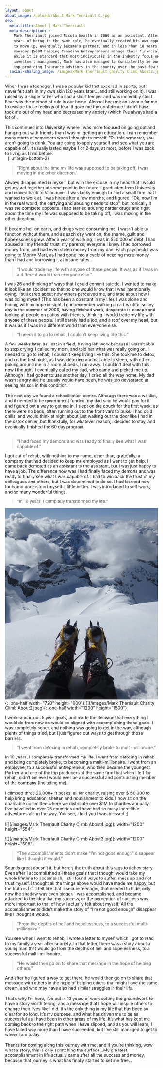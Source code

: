 ```yaml
---
layout: about
about_image: /uploads/About Mark Terriault C.jpg
seo:
  meta-title: About | Mark Therriault
  meta-description: >-
    Mark Therriault joined Nicola Wealth in 2006 as an assistant. After several
    years of being in the same role, he eventually created his own opportunity
    to move up, eventually became a partner, and in less than 10 years now
    manages $500M helping Canadian Entrepreneurs manage their financial affairs.
    While it is standard that most individuals in the industry focus on just
    investment management, Mark has also managed to consistently be one of the
    top producing Insurance advisors in the country over the past few years.
  social-sharing_image: /images/Mark Therriault Charity Climb About2.jpeg
---
```


When I was a teenager, I was a popular kid that excelled in sports, but I never felt safe in my own skin (20 years later….and still working on it). I was raised by a single father who had a short temper and was incredibly strict. Fear was the method of rule in our home. Alcohol became an avenue for me to escape those feelings of fear. It gave me the confidence I didn’t have, took me out of my head and decreased my anxiety (which I’ve always had a lot of).<br><br>This continued into University, where I was more focused on going out and hanging out with friends than I was on getting an education. I can remember many starts of semesters when I thought to myself, ”Ok this semester, you aren’t going to drink. You are going to apply yourself and see what you are capable of”. It usually lasted maybe 1 or 2 days, at most, before I was back to living as I had before.<br>&nbsp;
{: .margin-bottom-2}

> "Right about the time my life was supposed to be taking off, I was moving in the other direction."

Always disappointed in myself, but with the excuse in my head that I would get my act together at some point in the future. I graduated from University and moved back to Vancouver. I was lucky enough to find a small firm that I wanted to work at. I was hired after a few months, and figured; “Ok, now I’m in the real world, the partying and abusing needs to stop”, but ironically it was the complete opposite. I had started abusing harder drugs and right about the time my life was supposed to be taking off, I was moving in the other direction.<br><br>It became hell on earth, and drugs were consuming me. I wasn’t able to function without them, and as each day went on, the shame, guilt and hopelessness grew. After a year of working, I was in $50,000 of debt. I had abused all my friends’ trust, my parents, everyone I knew I had borrowed money from, and had even stolen money from my dad. Each paycheck I was going to Money Mart, as I had gone into a cycle of needing more money than I had and borrowing it at insane rates.

> “I would trade my life with anyone of these people. It was as if I was in a different world than everyone else.”

I was 26 and thinking of ways that I could commit suicide. I wanted to make it look like an accident so that no one would know that I was intentionally dying. I still cared about how others perceived me, and little about how I was doing myself (This has been a constant in my life). I was alone and hiding, with no hope in sight. I can remember walking on a beautiful sunny day in the summer of 2006, having finished work, desperate to escape and looking at people on patios with friends, thinking I would trade my life with anyone of these people. I still barely had a job, and a roof over my head, but it was as if I was in a different world than everyone else.

> “I needed to go to rehab, I couldn’t keep living like this.”

A few weeks later, as I sat in a field, having left work because I wasn’t able to stop crying, I called my mom, and told her what was really going on. I needed to go to rehab, I couldn’t keep living like this. She took me to detox, and on the first night, as I was detoxing and not able to sleep, with others puking around me in a room of beds, I ran away. I couldn't deal with this now I thought. I eventually called my dad, who came and picked me up. Although I had gotten to use another day, I cried all the way home. My dad wasn’t angry like he usually would have been, he was too devastated at seeing his son in this condition.<br><br>The next day we found a rehabilitation centre. Although there was a waitlist, and it needed to be government funded, my dad said he would pay for it and figured out a way to get me in. I slept on the couch for the first week, as there were no beds, often running out to the front yard to puke. I had cold chills, and would think at night about just walking out the door like I had in the detox center, but thankfully, for whatever reason, I decided to stay, and eventually finished the 60 day program.<br>&nbsp;

> “I had faced my demons and was ready to finally see what I was capable of.”

I got out of rehab, with nothing to my name, other than, gratefully, a company that had decided to keep me employed as I went to get help. I came back demoted as an assistant to the assistant, but I was just happy to have a job. The difference now was I had finally faced my demons and was ready to finally see what I was capable of. I had to win back the trust of my colleagues and others, but I was determined to do so. I had learned new tools and understood myself a little better. I was introduced to self-work, and so many wonderful things.

> “In 10 years, I compltely transformed my life.”

![](/images/F497DC65-1D1E-4740-8FD3-4348DFA7BE34_1_201_a.jpeg){: .one-half width="720" height="900"}![](/images/Mark Therriault Charity Climb About2.jpeg){: .one-half width="1200" height="1500"}

I wrote audacious 5 year goals, and made the decision that everything I would do from now on would be aligned with accomplishing those goals. I was completely sober, and nothing was going to get in the way, although plenty of things tried, but I just figured out ways to get through those barriers.

> “I went from detoxing in rehab, completely broke to multi-millionaire.”

In 10 years, I completely transformed my life. I went from detoxing in rehab and being completely broke, to becoming a multi-millionaire. I went from an employee, to a successful entrepreneur, who then became the youngest Partner and one of the top producers at the same firm that when I left for rehab, didn’t believe I would ever be a successful and contributing member of the company (Including me).<br><br>I climbed three 20,000+ ft peaks, all for charity, raising over $150,000 to help bring education, shelter, and nourishment to kids. I now sit on the charitable committee where we distribute over $1M to charities annually. I’ve travelled to over 25 countries and have had so many incredible adventures along the way. You see, I told you I was blessed ;)<br><br>![](/images/Mark Therriault Charity Climb About4.jpg){: width="1200" height="554"}

![](/images/Mark Therriault Charity Climb About3.jpg){: width="1200" height="598"}

> “The accomplishments didn’t make “I’m not good enough” disappear like I thought it would.”

Sounds great doesn’t it, but here’s the truth about this rags to riches story. Even after I accomplished all these goals that I thought would take my whole lifetime to accomplish, I still found ways to suffer, mess up and not trust myself. I thought all the things above would have made me happy, but the truth is I still felt like that insecure teenager, that needed to hide, only now the shadow was even bigger. I was accomplished, and became attached to the idea that my success, or the perception of success was more important to that of how I actually felt about myself. All the accomplishments didn’t make the story of “I’m not good enough” disappear like I thought it would.

> "From the depths of hell and hopelessness, to a successful multi-millionaire."

You see when I went to rehab, I wrote a letter to myself which I got to read to my family a year after sobriety. In that letter, there was a story about a young man that would go from the depths of hell and hopelessness, to a successful multi-millionaire.

> “He would then go on to share that message in the hope of helping others.”

And after he figured a way to get there, he would then go on to share that message with others in the hope of helping others that might have the same dream, and who may have also had similar struggles in their life.<br><br>That’s why I’m here, I’ve put in 13 years of work setting the groundwork to have a story worth telling, and a message that I hope will inspire others to change their lives like I did. It’s the only thing in my life that has been so clear for so long. It’s my purpose, and what has driven me to be as successful as I have been in other areas of my life. It’s what has kept me coming back to the right path when I have slipped, and as you will learn, I have failed way more than I have succeeded, but I've still managed to get to where I am today.<br><br>Thanks for coming along this journey with me, and if you’re thinking, wow what a story, this is only scratching the surface…My greatest accomplishment in life actually came after all the success and money, because that journey is what has finally started to set me free…

&nbsp;
